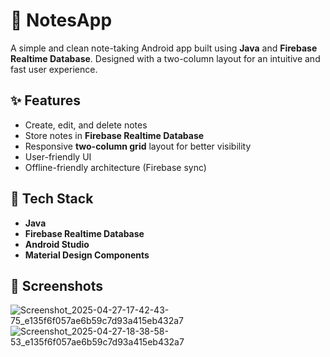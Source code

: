 # 📝 NotesApp

A simple and clean note-taking Android app built using **Java** and **Firebase Realtime Database**. Designed with a two-column layout for an intuitive and fast user experience.

## ✨ Features

- Create, edit, and delete notes
- Store notes in **Firebase Realtime Database**
- Responsive **two-column grid** layout for better visibility
- User-friendly UI
- Offline-friendly architecture (Firebase sync)

## 🚀 Tech Stack

- **Java**
- **Firebase Realtime Database**
- **Android Studio**
- **Material Design Components**

## 📸 Screenshots

![Screenshot_2025-04-27-17-42-43-75_e135f6f057ae6b59c7d93a415eb432a7](https://github.com/user-attachments/assets/0cae6445-5535-4841-9191-1b52e453e4bb)
![Screenshot_2025-04-27-18-38-58-53_e135f6f057ae6b59c7d93a415eb432a7](https://github.com/user-attachments/assets/da567e40-5311-4f47-8d47-1a5dfd3fb745)



